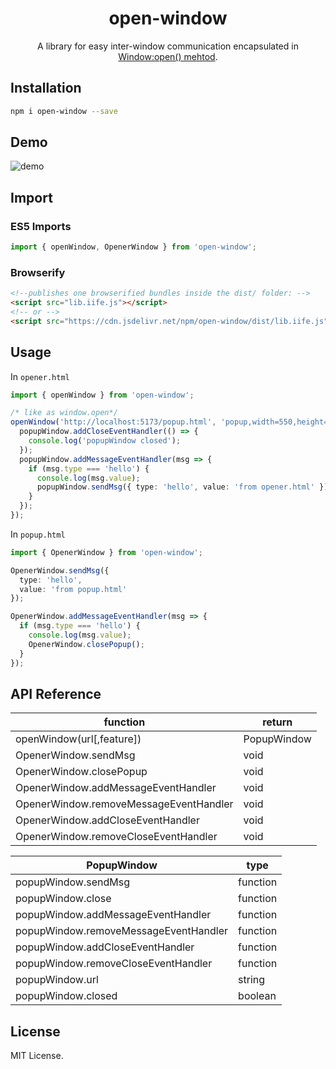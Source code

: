<h1 align="center">open-window</h1>

<p align="center">
  A library for easy inter-window communication encapsulated in <a href="https://developer.mozilla.org/en-US/docs/Web/API/Window/open">Window:open() mehtod</a>.
</p>


## Installation

```sh
npm i open-window --save
```

## Demo

<img src="./assets/demo.gif" alt="demo">

## Import

### ES5 Imports

```js
import { openWindow, OpenerWindow } from 'open-window';
```

### Browserify

```html
<!--publishes one browserified bundles inside the dist/ folder: -->
<script src="lib.iife.js"></script> 
<!-- or -->
<script src="https://cdn.jsdelivr.net/npm/open-window/dist/lib.iife.js"></script> 
```

## Usage

In `opener.html`

```ts
import { openWindow } from 'open-window';

/* like as window.open*/
openWindow('http://localhost:5173/popup.html', 'popup,width=550,height=200,top=100').then(popupWindow => {
  popupWindow.addCloseEventHandler(() => {
    console.log('popupWindow closed');
  });
  popupWindow.addMessageEventHandler(msg => {
    if (msg.type === 'hello') {
      console.log(msg.value);
      popupWindow.sendMsg({ type: 'hello', value: 'from opener.html' });
    }
  });
});
```

In `popup.html`

```ts
import { OpenerWindow } from 'open-window';

OpenerWindow.sendMsg({
  type: 'hello',
  value: 'from popup.html'
});

OpenerWindow.addMessageEventHandler(msg => {
  if (msg.type === 'hello') {
    console.log(msg.value);
    OpenerWindow.closePopup();
  }
});
```

## API Reference

|  function  | return  |
|  ----  | ----  |
| openWindow(url[,feature])   | PopupWindow |
| OpenerWindow.sendMsg  | void |
| OpenerWindow.closePopup  | void |
| OpenerWindow.addMessageEventHandler  | void |
| OpenerWindow.removeMessageEventHandler  | void |
| OpenerWindow.addCloseEventHandler  | void |
| OpenerWindow.removeCloseEventHandler  | void |

|  PopupWindow  | type  |
|  ----  | ----  |
| popupWindow.sendMsg  | function |
| popupWindow.close  | function |
| popupWindow.addMessageEventHandler  | function |
| popupWindow.removeMessageEventHandler  | function |
| popupWindow.addCloseEventHandler  | function |
| popupWindow.removeCloseEventHandler  | function |
| popupWindow.url  | string |
| popupWindow.closed  | boolean |

## License

MIT License.

